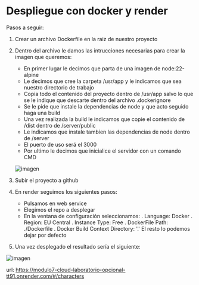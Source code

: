 # Despliegue con docker y render

Pasos a seguir:

1. Crear un archivo Dockerfile en la raiz de nuestro proyecto
   
2. Dentro del archivo le damos las intrucciones necesarias para crear la imagen que queremos:
   - En primer lugar le decimos que parta de una imagen de node:22-alpine
   - Le decimos que cree la carpeta /usr/app y le indicamos que sea nuestro directorio de trabajo
   - Copia todo el contenido del proyecto dentro de /usr/app salvo lo que se le indique que descarte dentro del archivo .dockerignore
   - Se le pide que instale la dependencias de node y que acto seguido haga una build
   - Una vez realizada la build le indicamos que copie el contenido de /dist dentro de /server/public
   - Le indicamos que instale tambien las dependencias de node dentro de /server
   - El puerto de uso será el 3000
   - Por ultimo le decimos que inicialice el servidor con un comando CMD

   ![imagen](https://github.com/user-attachments/assets/d5596821-57a7-4b25-839e-08f0183ec6df)

3. Subir el proyecto a github
4. En render seguimos los siguientes pasos:
   - Pulsamos en web service
   - Elegimos el repo a desplegar
   - En la ventana de configuración seleccionamos:
     . Language: Docker
     . Region: EU Central
     . Instance Type: Free
     . DockerFile Path: ./Dockerfile
     . Docker Build Context Directory: '.'
   El resto lo podemos dejar por defecto

5. Una vez desplegado el resultado sería el siguiente:

![imagen](https://github.com/user-attachments/assets/2a24fbbc-651d-4a13-906c-75f85b49f97e)

url: https://modulo7-cloud-laboratorio-opcional-tt91.onrender.com/#/characters
